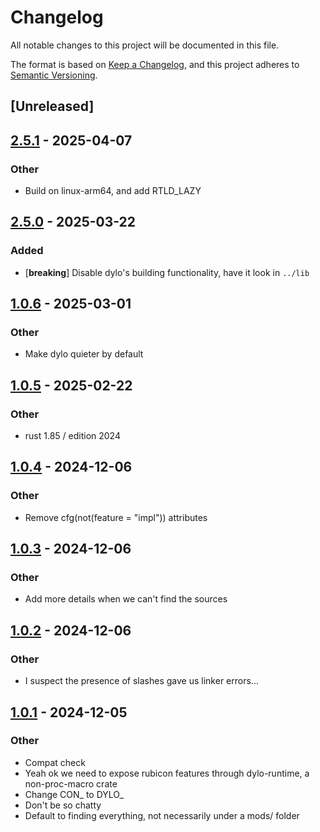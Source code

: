 # Changelog

All notable changes to this project will be documented in this file.

The format is based on [Keep a Changelog](https://keepachangelog.com/en/1.0.0/),
and this project adheres to [Semantic Versioning](https://semver.org/spec/v2.0.0.html).

## [Unreleased]

## [2.5.1](https://github.com/bearcove/dylo/compare/dylo-runtime-v2.5.0...dylo-runtime-v2.5.1) - 2025-04-07

### Other

- Build on linux-arm64, and add RTLD_LAZY

## [2.5.0](https://github.com/bearcove/dylo/compare/dylo-runtime-v1.0.6...dylo-runtime-v2.5.0) - 2025-03-22

### Added

- [**breaking**] Disable dylo's building functionality, have it look in `../lib`

## [1.0.6](https://github.com/bearcove/dylo/compare/dylo-runtime-v1.0.5...dylo-runtime-v1.0.6) - 2025-03-01

### Other

- Make dylo quieter by default

## [1.0.5](https://github.com/bearcove/dylo/compare/dylo-runtime-v1.0.4...dylo-runtime-v1.0.5) - 2025-02-22

### Other

- rust 1.85 / edition 2024

## [1.0.4](https://github.com/bearcove/dylo/compare/dylo-runtime-v1.0.3...dylo-runtime-v1.0.4) - 2024-12-06

### Other

- Remove cfg(not(feature = "impl")) attributes

## [1.0.3](https://github.com/bearcove/dylo/compare/dylo-runtime-v1.0.2...dylo-runtime-v1.0.3) - 2024-12-06

### Other

- Add more details when we can't find the sources

## [1.0.2](https://github.com/bearcove/dylo/compare/dylo-runtime-v1.0.1...dylo-runtime-v1.0.2) - 2024-12-06

### Other

- I suspect the presence of slashes gave us linker errors...

## [1.0.1](https://github.com/bearcove/dylo/compare/dylo-runtime-v1.0.0...dylo-runtime-v1.0.1) - 2024-12-05

### Other

- Compat check
- Yeah ok we need to expose rubicon features through dylo-runtime, a non-proc-macro crate
- Change CON_ to DYLO_
- Don't be so chatty
- Default to finding everything, not necessarily under a mods/ folder
